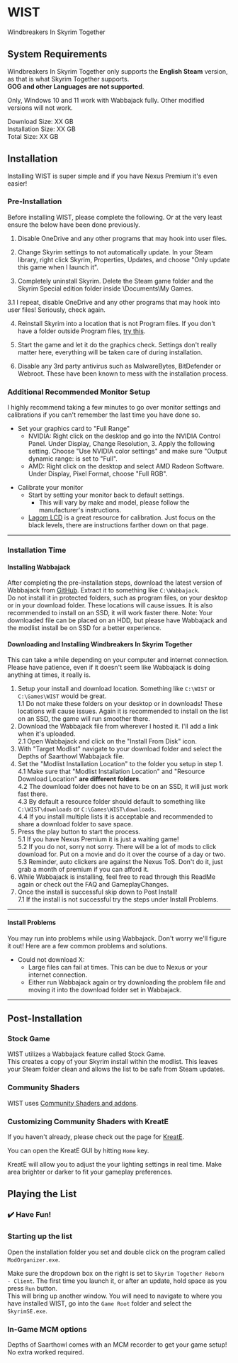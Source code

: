 # WIST
Windbreakers In Skyrim Together
<!--  -->
## System Requirements

Windbreakers In Skyrim Together only supports the **English Steam** version, as that is what Skyrim Together supports.  
**GOG and other Languages are not supported**.

Only, Windows 10 and 11 work with Wabbajack fully. Other modified versions will not work.

Download Size: XX GB  
Installation Size: XX GB  
Total Size: XX GB  

## Installation

Installing WIST is super simple and if you have Nexus Premium it's even easier!  

### Pre-Installation

Before installing WIST, please complete the following. Or at the very least ensure the below have been done previously.

1. Disable OneDrive and any other programs that may hook into user files.  

2. Change Skyrim settings to not automatically update. In your Steam library, right click Skyrim, Properties, Updates, and choose "Only update this game when I launch it".  

3. Completely uninstall Skyrim. Delete the Steam game folder and the Skyrim Special edition folder inside \Documents\My Games\.  

3.1 I repeat, disable OneDrive and any other programs that may hook into user files! Seriously, check again.  

4. Reinstall Skyrim into a location that is not Program files. If you don't have a folder outside Program files, [try this](https://help.steampowered.com/en/faqs/view/4BD4-4528-6B2E-8327#default "Info from Steam Support").  

5. Start the game and let it do the graphics check. Settings don't really matter here, everything will be taken care of during installation.  

6. Disable any 3rd party antivirus such as MalwareBytes, BitDefender or Webroot. These have been known to mess with the installation process.  


### Additional Recommended Monitor Setup

I highly recommend taking a few minutes to go over monitor settings and calibrations if you can't remember the last time you have done so.

- Set your graphics card to "Full Range"
	- NVIDIA: Right click on the desktop and go into the NVIDIA Control Panel. Under Display, Change Resolution, 3. Apply the following setting. Choose "Use NVIDIA color settings" and make sure "Output dynamic range: is set to "Full".  
	- AMD: Right click on the desktop and select AMD Radeon Software. Under Display, Pixel Format, choose "Full RGB".  
<!-- I do not have an AMD card, this is just what I found online. I hope it helps! -->

- Calibrate your monitor
	- Start by setting your monitor back to default settings.  
		- This will vary by make and model, please follow the manufacturer's instructions.
	- [Lagom LCD](http://www.lagom.nl/lcd-test/black.php) is a great resource for calibration. Just focus on the black levels, there are instructions farther down on that page.


***

### Installation Time

#### Installing Wabbajack

After completing the pre-installation steps, download the latest version of Wabbajack from [GitHub](https://github.com/wabbajack-tools/wabbajack/releases). Extract it to something like `C:\Wabbajack`.  
Do not install it in protected folders, such as program files, on your desktop or in your download folder. These locations will cause issues. It is also recommended to install on an SSD, it will work faster there.
Note: Your downloaded file can be placed on an HDD, but please have Wabbajack and the modlist install be on SSD for a better experience.


#### Downloading and Installing Windbreakers In Skyrim Together

This can take a while depending on your computer and internet connection. Please have patience, even if it doesn't seem like Wabbajack is doing anything at times, it really is.
<!-- Instructions for when it's on the UI -->
<!-- 1. Setup your install and download location. Something like `C:\WIST` or `C:\Games\WIST` would be great.  -->
<!-- 1.1 Do not make these folders on your desktop or in downloads! These locations will cause issues. Again it is recommended to install on the list on an SSD, the game will run smoother there.  -->
<!-- 2. Open Wabbajack and click on the "Browse Modlists" cloud. Make sure to check the "Show Unofficial Lists" checkbox at the top.  -->
<!-- 3. Find the Depths of Saarthowl tile and click on the "Download Modlist" downward arrow. Wait a moment while the install file downloads.  -->
<!-- 4. Set the "Modlist Installation Location" to the folder you setup in step 1.  -->
<!-- 4.1 Make sure that "Modlist Installation Location" and "Resource Download Location" **are different folders**.  -->
<!-- 4.2 The download folder does not have to be on an SSD, it will just work fast there.  -->
<!-- 4.3 By default a resource folder should default to something like `C:\WIST\downloads` or `C:\Games\WIST\downloads`.  -->
<!-- 4.4 If you install multiple lists it is acceptable and recommended to share a download folder to save space.  -->
<!-- 5. Press the play button to start the process.  -->
<!-- 5.1 If you have Nexus Premium it is just a waiting game!  -->
<!-- 5.2 If you do not, sorry not sorry. There will be a lot of mods to click download for. Put on a movie and do it over the course of a day or two.  -->
<!-- 5.3 Reminder, auto clickers are against the Nexus ToS. Don't do it, just grab a month of premium if you can afford it.  -->
<!-- 6. While Wabbajack is installing, feel free to read through this ReadMe again or check out the FAQ and GameplayChanges.  -->
<!-- 7. Once the install is successful skip down to Post Install!-->
<!-- 7.1 If the install is not successful try the steps under Install Problems.  -->

<!-- Instructions for when it's a downloaded file -->

1. Setup your install and download location. Something like `C:\WIST` or `C:\Games\WIST` would be great.  
1.1 Do not make these folders on your desktop or in downloads! These locations will cause issues. Again it is recommended to install on the list on an SSD, the game will run smoother there.  
2. Download the Wabbajack file from wherever I hosted it. I'll add a link when it's uploaded.  
2.1 Open Wabbajack and click on the "Install From Disk" icon.  
3. With "Target Modlist" navigate to your download folder and select the Depths of Saarthowl Wabbajack file.  
4. Set the "Modlist Installation Location" to the folder you setup in step 1.  
4.1 Make sure that "Modlist Installation Location" and "Resource Download Location" **are different folders**.  
4.2 The download folder does not have to be on an SSD, it will just work fast there.  
4.3 By default a resource folder should default to something like `C:\WIST\downloads` or `C:\Games\WIST\downloads`.  
4.4 If you install multiple lists it is acceptable and recommended to share a download folder to save space.  
5. Press the play button to start the process.  
5.1 If you have Nexus Premium it is just a waiting game!  
5.2 If you do not, sorry not sorry. There will be a lot of mods to click download for. Put on a movie and do it over the course of a day or two.  
5.3 Reminder, auto clickers are against the Nexus ToS. Don't do it, just grab a month of premium if you can afford it.  
6. While Wabbajack is installing, feel free to read through this ReadMe again or check out the FAQ and GameplayChanges.  
7. Once the install is successful skip down to Post Install!  
7.1 If the install is not successful try the steps under Install Problems. 

***

#### Install Problems

You may run into problems while using Wabbajack. Don't worry we'll figure it out! Here are a few common problems and solutions.
<!-- As issues appear put some links to large files -->

- Could not download X:
	- Large files can fail at times. This can be due to Nexus or your internet connection.
	- Either run Wabbajack again or try downloading the problem file and moving it into the download folder set in Wabbajack.

***

## Post-Installation


### Stock Game

WIST utilizes a Wabbajack feature called Stock Game.  
This creates a copy of your Skyrim install within the modlist. This leaves your Steam folder clean and allows the list to be safe from Steam updates.


### Community Shaders

WIST uses [Community Shaders and addons](https://www.nexusmods.com/skyrimspecialedition/mods/86492 "by The Community").  



### Customizing Community Shaders with KreatE

If you haven't already, please check out the page for [KreatE](https://www.nexusmods.com/skyrimspecialedition/mods/83757 "by LonelyKitsuune").

You can open the KreatE GUI by hitting `Home` key. 

KreatE will allow you to adjust the your lighting settings in real time. Make area brighter or darker to fit your gameplay preferences.

## Playing the List

### :heavy_check_mark: Have Fun!


### Starting up the list

Open the installation folder you set and double click on the program called `ModOrganizer.exe`. 

Make sure the dropdown box on the right is set to `Skyrim Together Reborn - Client`. The first time you launch it, or after an update, hold space as you press `Run` button.  
This will bring up another window. You will need to navigate to where you have installed WIST, go into the `Game Root` folder and select the `SkyrimSE.exe`.

### In-Game MCM options

Depths of Saarthowl comes with an MCM recorder to get your game setup! No extra worked required.

<!-- Inspiratino for this readme from https://github.com/The-Animonculory/AVO/blob/main/Readme.md Thanks Animonculory Team! -->
